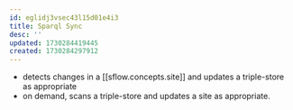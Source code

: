 ```yaml
---
id: eglidj3vsec43l15d01e4i3
title: Sparql Sync
desc: ''
updated: 1730284419445
created: 1730284297912
---
```


- detects changes in a [[sflow.concepts.site]] and updates a triple-store as appropriate
- on demand, scans a triple-store and updates a site as appropriate.